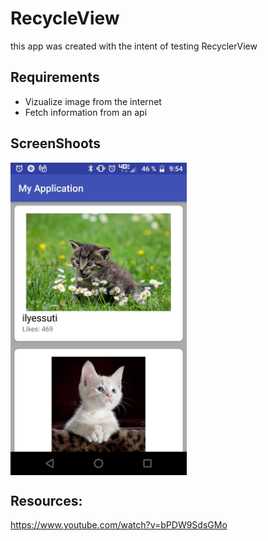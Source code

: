 # RecycleView

this  app was  created  with the intent  of  testing RecyclerView

## Requirements
+ Vizualize image from the internet
+ Fetch information from an api

## ScreenShoots

<img src="https://github.com/Rising809/RecycleView/blob/master/screenshots/screen1.jpeg" align="center" height="500px" width="282px"/>

## Resources:
https://www.youtube.com/watch?v=bPDW9SdsGMo

